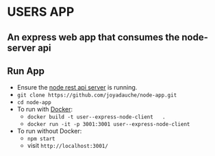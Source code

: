# USERS APP
## An express web app that consumes the node-server api

## Run App
- Ensure the [node rest api server](https://github.com/joyadauche/node-server) is running.
- `git clone https://github.com/joyadauche/node-app.git`
- `cd node-app`
- To run with [Docker](https://docs.docker.com/get-docker/):
    - `docker build -t user--express-node-client   .`
    - `docker run -it -p 3001:3001 user--express-node-client`
- To run without Docker:
    - `npm start`
    - visit `http://localhost:3001/`